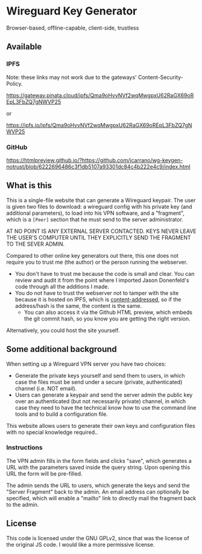 # Wireguard Key Generator

Browser-based, offline-capable, client-side, trustless

## Available

### IPFS

Note: these links may not work due to the gateways' Content-Security-Policy.

https://gateway.pinata.cloud/ipfs/Qma9oHvvNVf2wqMwgpxU62RaGX69oREpL3FbZQ7gNWVP25

or

https://ipfs.io/ipfs/Qma9oHvvNVf2wqMwgpxU62RaGX69oREpL3FbZQ7gNWVP25

### GitHub

https://htmlpreview.github.io/?https://github.com/jcarrano/wg-keygen-notrust/blob/6222696486c3f1db5107a93301dc84c4b222e4c9/index.html

## What is this

This is a single-file website that can generate a Wireguard keypair. The user
is given two files to download: a wireguard config with his private key (and additional parameters),
to load into his VPN software, and a "fragment", which is a `[Peer]` section that he
must send to the server administrator.

AT NO POINT IS ANY EXTERNAL SERVER CONTACTED. KEYS NEVER LEAVE THE USER'S COMPUTER UNTIL
THEY EXPLICITLY SEND THE FRAGMENT TO THE SEVER ADMIN.

Compared to other online key generators out there, this one does not require you to
trust me (the author) or the person running the webserver.

- You don't have to trust me because the code is small and clear. You can review and
  audit it from the point where I imported Jason Donenfeld's code through all
  the additions I made.
- You do not have to trust the webserver not to tamper with the site because it
  is hosted on IPFS, which is [content-addressed](https://en.wikipedia.org/wiki/Content-addressable_storage),
  so if the address/hash is the same, the content is the same.
  - You can also access it via the Github HTML preview, which embeds the git
    commit hash, so you know you are getting the right version.

Alternatively, you could host the site yourself.

## Some additional background

When setting up a Wireguard VPN server you have two choices:

- Generate the private keys yourself and send them to users, in which
  case the files must be send under a secure (private, authenticated) channel
  (i.e. NOT email).
- Users can generate a keypair and send the server admin the public key over
  an authenticated (but not necessarily private) channel, in which case they
  need to have the technical know how to use the command line tools and to
  build a configuration file.

This website allows users to generate their own keys and configuration files with
no special knowledge required..

### Instructions

The VPN admin fills in the form fields and clicks "save", which generates a URL
with the parameters saved inside the query string. Upon opening this URL the form will
be pre-filled.

The admin sends the URL to users, which generate the keys and send the "Server
Fragment" back to the admin. An email address can optionally be specified,
which will enable a "mailto" link to directly mail the fragment back to the
admin.

## License

This code is licensed under the GNU GPLv2, since that was the license of the
original JS code. I would like a more permissive license.
